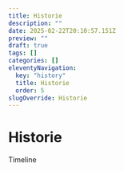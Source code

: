 ```yaml
---
title: Historie
description: ""
date: 2025-02-22T20:10:57.151Z
preview: ""
draft: true
tags: []
categories: []
eleventyNavigation:
  key: "history"
  title: Historie
  order: 5
slugOverride: Historie
---
```

# Historie

Timeline